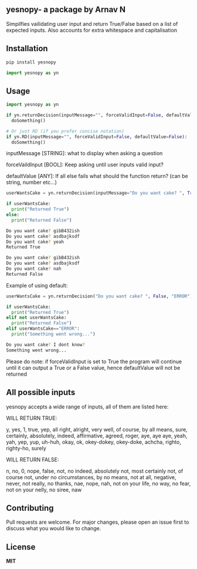 ## yesnopy- a package by Arnav N

Simpilfies vailidating user input and return True/False based on a list of expected inputs. Also accounts for extra whitespace and capitalisation

## Installation

```bash
pip install yesnopy
```
```python
import yesnopy as yn
```

## Usage

```python
import yesnopy as yn

if yn.returnDecision(inputMessage="", forceValidInput=False, defaultValue=False):
  doSomething()

# Or just RD (if you prefer concise notation)
if yn.RD(inputMessage="", forceValidInput=False, defaultValue=False):
  doSomething()
```

inputMessage [STRING]: what to display when asking a question

forceVaildInput [BOOL]: Keep asking until user inputs valid input?

defaultValue [ANY]: If all else fails what should the function return? (can be string, number etc...)

```python
userWantsCake = yn.returnDecision(inputMessage="Do you want cake? ", True)

if userWantsCake:
  print("Returned True")
else:
  print("Returned False")

```
```bash
Do you want cake? gibB432ish
Do you want cake? asdbajksdf
Do you want cake? yeah
Returned True
```
```bash
Do you want cake? gibB432ish
Do you want cake? asdbajksdf
Do you want cake? nah
Returned False
```

Example of using default:
```python
userWantsCake = yn.returnDecision("Do you want cake? ", False, "ERROR")

if userWantsCake:
  print("Returned True")
elif not userWantsCake:
  print("Returned False")
elif userWantsCake=="ERROR":
  print("Something went wrong...") 

```
```bash
Do you want cake? I dont know?
Something went wrong...
```
Please do note: if forceValidInput is set to True the program will continue until it can output a True or a False value, hence defaultValue will not be returned 

## All possible inputs


yesnopy accepts a wide range of inputs, all of them are listed here:

WILL RETURN TRUE:

y, yes, 1, true, yep, all right, alright, very well, of course, by all means, sure, certainly, absolutely, indeed, affirmative, agreed, roger, aye, aye aye, yeah, yah, yep, yup, uh-huh, okay, ok, okey-dokey, okey-doke, achcha, righto, righty-ho, surely

WILL RETURN FALSE:

n, no, 0, nope, false, not, no indeed, absolutely not, most certainly not, of course not, under no circumstances, by no means, not at all, negative, never, not really, no thanks, nae, nope, nah, not on your life, no way, no fear, not on your nelly, no siree, naw

## Contributing

Pull requests are welcome. For major changes, please open an issue first
to discuss what you would like to change.

## License

**MIT**

